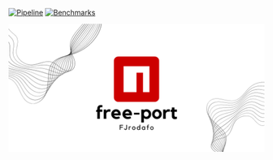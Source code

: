 [![Pipeline](https://github.com/FJrodafo/npm-free-port/actions/workflows/pipeline_deployment.yml/badge.svg)](https://github.com/FJrodafo/npm-free-port/actions/workflows/pipeline_deployment.yml)
[![Benchmarks](https://github.com/FJrodafo/npm-free-port/actions/workflows/benchmarks.yml/badge.svg)](https://github.com/FJrodafo/npm-free-port/actions/workflows/benchmarks.yml)

<picture>
    <source media="(prefers-color-scheme: dark)" srcset="https://raw.githubusercontent.com/FJrodafo/npm-free-port/main/Assets/Dark.png">
    <img alt="npm-free-port" src="https://raw.githubusercontent.com/FJrodafo/npm-free-port/main/Assets/Light.png">
</picture>